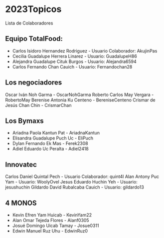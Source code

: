 # 2023Topicos
Lista de Colaboradores


## Equipo TotalFood:
- Carlos Isidoro Hernandez Rodriguez - Usuario Colaborador: AkujinPas
- Cecilia Guadalupe Herrera Linarez - Usuario: GuadalupeH86
- Alejandra Guadalupe Cituk Burgos - Usuario: Alejandra6594
- Carlos Fernando Chan Cauich - Usuario: Fernandochan28

## Los negociadores

Oscar Iván Noh Garma - OscarNohGarma
Roberto Carlos May Vergara - RobertoMay
Berenise Antonia Ku Centeno - BereniseCenteno
Crismar de Jesús Chan Chin - CrismarChan

## Los Bymaxs

- Ariadna Paola Kantun Pat - AriadnaKantun
- Elisandra Guadalupe Puch Uc - EliPuch
- Dylan Fernando Ek Mas - Ferek2308
- Adiel Eduardo Uc Peralta - Adiel2418

## Innovatec

Carlos Daniel Quintal Pech - Usuario Colaborador: quint4l
Alan Antony Puc Yam - Usuario: WoolyOvel
Jesus Eduardo Huchin Yeh - Usuario: jesushuchin
Gildardo David Rubalcaba Cauich - Usuario: gildardo13

## 4 MONOS

- Kevin Efren Yam Huicab - KevinYam22
- Alan Omar Tejeda Flores - Alanf0305
- Josué Domingo Uicab Tamay - Josue0311
- Edwin Manuel Ruz Uhu - EdwinRuz0


